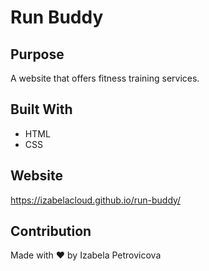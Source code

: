 # Run Buddy

## Purpose
A website that offers fitness training services.

## Built With
* HTML
* CSS

## Website
https://izabelacloud.github.io/run-buddy/

## Contribution
Made with ❤️ by Izabela Petrovicova
